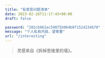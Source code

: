 ```yaml
---
title: "有意思问题清单"
date: 2023-02-26T11:17:43+08:00
draft: false

password: "202cb962ac59075b964b07152d234b70"
message: "个人私有内容，望尊重"
url: "/interesting"
---
```


> 灵感来自《拆掉思维里的墙》。
